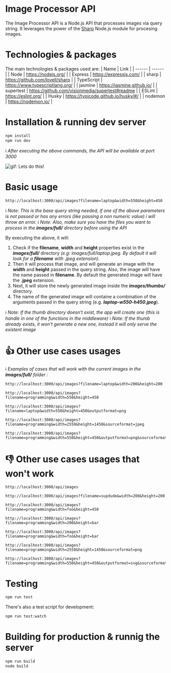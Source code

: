 # Image Processor API
The Image Processor API is a Node.js API that processes images via query string. It leverages the power of the [Sharp](https://github.com/lovell/sharp) Node.js module for procesing images.

# Technologies & packages
The main technologies & packages used are:
| Name | Link |
| ------ | ------ |
| Node | https://nodejs.org/ |
| Express | https://expressjs.com/ |
| sharp | https://github.com/lovell/sharp |
| TypeScript | https://www.typescriptlang.org/ |
| jasmine | https://jasmine.github.io/ |
| supertest | https://github.com/visionmedia/supertest#readme |
| ESLint | https://eslint.org/ |
| Husky | https://typicode.github.io/husky/#/ |
| nodemon | https://nodemon.io/ |

# Installation & running dev server
```sh
npm install
npm run dev
```
ℹ️ _After executing the above commands, the API will be available at port 3000_

![gif: Lets do this!](https://media.giphy.com/media/BpGWitbFZflfSUYuZ9/giphy.gif)

# Basic usage
```
http://localhost:3000/api/images?filename=laptop&width=550&height=450
```
ℹ️ _Note: This is the base query string needed, if one of the above parameters is not passed or has any errors (like passing a non numeric value) i will throw an error._
ℹ️ _Note:  Also, make sure you have the files you want to process in the _**images/full/**_ directory before using the API_

By executing the above, it will:

1. Check if the **filename**, **width** and **height** properties exist in the _**images/full/**_ directory _(e.g: images/full/laptop.jpeg. By default it will look for a **filename** with .jpeg extension)_.
2. Then it will process that image, and will generate an image with the **width** and **height** passed in the query string. Also, the image will have the name passed in **filename**. By default the generated image will have the **.jpeg** extension.
3. Next, it will store the newly generated image inside the _**images/thumbs/**_ directory.
4. The name of the generated image will containe a combination of the arguments passed in the query string (e.g. _**laptop-w550-h450.jpeg**_).

ℹ️ _Note: If the thumb directory doesn't exist, the app will create one (this is handle in one of the functions in the middleware)_
ℹ️ _Note: If the thumb already exists, it won't generate a new one, instead it will only serve the existent image_

# 👍 Other use cases usages

ℹ️ _Examples of cases that will work with the current images in the _**images/full/**_ folder :_

```
http://localhost:3000/api/images?filename=laptop&width=200&height=200
```
```
http://localhost:3000/api/images?filename=programming&width=550&height=450
```
```
http://localhost:3000/api/images?filename=laptop&width=550&height=450&outputformat=png
```
```
http://localhost:3000/api/images?filename=programming&width=2550&height=1450&sourceformat=jpeg
```
```
http://localhost:3000/api/images?filename=programming&width=550&height=450&outputformat=png&sourceformat=jpeg
```

# 👎 Other use cases usages that won't work

```
http://localhost:3000/api/images
```
```
http://localhost:3000/api/images?filename=supdude&width=200&height=200
```
```
http://localhost:3000/api/images?filename=programming&width=foo&height=450
```
```
http://localhost:3000/api/images?filename=programming&width=200&height=bar
```
```
http://localhost:3000/api/images?filename=programming&width=foo&height=bar
```
```
http://localhost:3000/api/images?filename=programming&width=2550&height=1450&sourceformat=png
```
```
http://localhost:3000/api/images?filename=programming&width=550&height=450&outputformat=svg&sourceformat=jpeg
```

# Testing
```sh
npm run test
```
There's also a test script for development:

```sh
npm run test:watch
```

# Building for production & runnig the server

```sh
npm run build
node build
```
